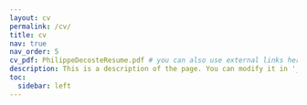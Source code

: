 ```yaml
---
layout: cv
permalink: /cv/
title: cv
nav: true
nav_order: 5
cv_pdf: PhilippeDecosteResume.pdf # you can also use external links here
description: This is a description of the page. You can modify it in '_pages/cv.md'. You can also change or remove the top pdf download button.
toc:
  sidebar: left
---
```

